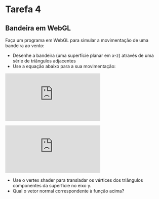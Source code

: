 # Tarefa 4
## Bandeira em WebGL

Faça um programa em WebGL para simular a movimentação de uma bandeira ao vento:

  - Desenhe a bandeira (uma superfície planar em x-z) através de uma série de triângulos adjacentes
  - Use a equação abaixo para a sua movimentação:

  ![](http://www.sciweavers.org/tex2img.php?eq=%5CLARGE%20y%5Cleft%28x%2Ct%5Cright%29%3DA%5Csin%20%5Cleft%28%20%7B%20%5Cfrac%20%7B2%5Cpi%7D%7B%5Clambda%7D%20%7D%20%5Cleft%28%20x-vt%20%5Cright%29%20%5Cright%29&bc=White&fc=Black&im=jpg&fs=18&ff=modern&edit=0)

  ![](http://latex.codecogs.com/gif.latex?%5CLARGE%20y%5Cleft%28x%2Ct%5Cright%29%3DA%5Csin%20%5Cleft%28%20%7B%20%5Cfrac%20%7B2%5Cpi%7D%7B%5Clambda%7D%20%7D%20%5Cleft%28%20x-vt%20%5Cright%29%20%5Cright%29)

  - Use o vertex shader para transladar os vértices dos triângulos componentes da superfície no eixo y.
  - Qual o vetor normal correspondente à função acima?
